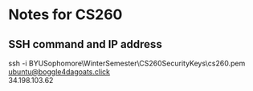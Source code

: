 # Notes for CS260
## SSH command and IP address
ssh -i BYUSophomore\WinterSemester\CS260SecurityKeys\cs260.pem ubuntu@boggle4dagoats.click  <br>
34.198.103.62
